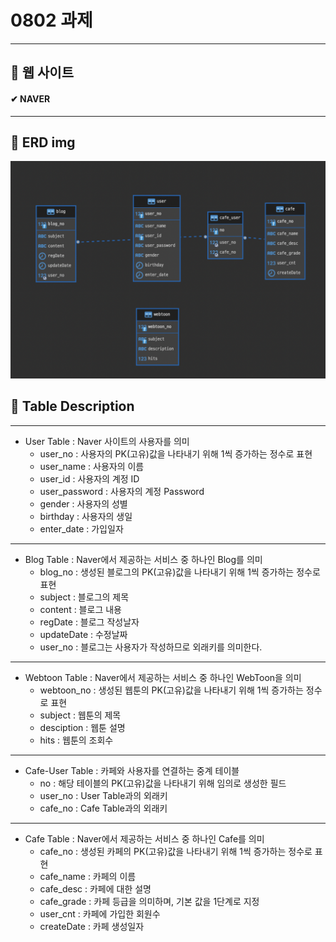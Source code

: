 # 0802 과제 
---
## 📌 웹 사이트 
#### ✔︎ NAVER 
---
## 📌 ERD img
<img src="/img/0802ERD.png">

## 📌 Table Description
---

- User Table : Naver 사이트의 사용자를 의미
  - user_no : 사용자의 PK(고유)값을 나타내기 위해 1씩 증가하는 정수로 표현
  - user_name : 사용자의 이름
  - user_id : 사용자의 계정 ID
  - user_password : 사용자의 계정 Password
  - gender : 사용자의 성별
  - birthday : 사용자의 생일
  - enter_date : 가입일자

---

- Blog Table : Naver에서 제공하는 서비스 중 하나인 Blog를 의미
  - blog_no : 생성된 블로그의 PK(고유)값을 나타내기 위해 1씩 증가하는 정수로 표현
  - subject : 블로그의 제목
  - content : 블로그 내용
  - regDate : 블로그 작성날자
  - updateDate : 수정날짜
  - user_no : 블로그는 사용자가 작성하므로 외래키를 의미한다.

---

- Webtoon Table : Naver에서 제공하는 서비스 중 하나인 WebToon을 의미
  - webtoon_no : 생성된 웹툰의 PK(고유)값을 나타내기 위해 1씩 증가하는 정수로 표현
  - subject : 웹툰의 제목
  - desciption : 웹툰 설명
  - hits : 웹툰의 조회수

---

- Cafe-User Table : 카페와 사용자를 연결하는 중계 테이블
  - no : 해당 테이블의 PK(고유)값을 나타내기 위해 임의로 생성한 필드
  - user_no : User Table과의 외래키
  - cafe_no : Cafe Table과의 외래키

---

- Cafe Table : Naver에서 제공하는 서비스 중 하나인 Cafe를 의미
  - cafe_no : 생성된 카페의 PK(고유)값을 나타내기 위해 1씩 증가하는 정수로 표현
  - cafe_name : 카페의 이름
  - cafe_desc : 카페에 대한 설명
  - cafe_grade : 카페 등급을 의미하며, 기본 값을 1단계로 지정
  - user_cnt : 카페에 가입한 회원수
  - createDate : 카페 생성일자
   
